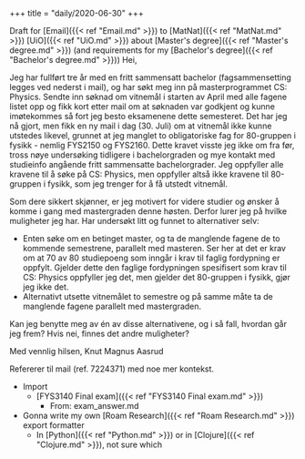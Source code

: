 +++
title = "daily/2020-06-30"
+++

Draft for [Email]({{< ref "Email.md" >}}) to [MatNat]({{< ref "MatNat.md" >}}) [UiO]({{< ref "UiO.md" >}}) about [Master's degree]({{< ref "Master's degree.md" >}}) (and requirements for my [Bachelor's degree]({{< ref "Bachelor's degree.md" >}}))
    Hei,

Jeg har fullført tre år med en fritt sammensatt bachelor (fagsammensetting legges ved nederst i mail), og har søkt meg inn på masterprogrammet CS: Physics. Sendte inn søknad om vitnemål i starten av April med alle fagene listet opp og fikk kort etter mail om at søknaden var godkjent og kunne imøtekommes så fort jeg besto eksamenene dette semesteret. Det har jeg nå gjort, men fikk en ny mail i dag (30. Juli) om at vitnemål ikke kunne utstedes likevel, grunnet at jeg manglet to obligatoriske fag for 80-gruppen i fysikk - nemlig FYS2150 og FYS2160. Dette kravet visste jeg ikke om fra før, tross nøye undersøking tidligere i bachelorgraden og mye kontakt med studieinfo angående fritt sammensatte bachelorgrader. Jeg oppfyller alle kravene til å søke på CS: Physics, men oppfyller altså ikke kravene til 80-gruppen i fysikk, som jeg trenger for å få utstedt vitnemål.

Som dere sikkert skjønner, er jeg motivert for videre studier og ønsker å komme i gang med mastergraden denne høsten. Derfor lurer jeg på hvilke muligheter jeg har. Har undersøkt litt og funnet to alternativer selv:
- Enten søke om en betinget master, og ta de manglende fagene de to kommende semestrene, parallelt med masteren. Ser her at det er krav om at 70 av 80 studiepoeng som inngår i krav til faglig fordypning er oppfylt. Gjelder dette den faglige fordypningen spesifisert som krav til CS: Physics oppfyller jeg det, men gjelder det 80-gruppen i fysikk, gjør jeg ikke det.
- Alternativt utsette vitnemålet to semestre og på samme måte ta de manglende fagene parallelt med mastergraden. 

Kan jeg benytte meg av én av disse alternativene, og i så fall, hvordan går jeg frem? Hvis nei, finnes det andre muligheter?

Med vennlig hilsen,
Knut Magnus Aasrud

Refererer til mail (ref. 7224371) med noe mer kontekst.
- Import
    - [FYS3140 Final exam]({{< ref "FYS3140 Final exam.md" >}})
        - From: exam_answer.md
- Gonna write my own [Roam Research]({{< ref "Roam Research.md" >}}) export formatter
    - In [Python]({{< ref "Python.md" >}}) or in [Clojure]({{< ref "Clojure.md" >}}), not sure which
